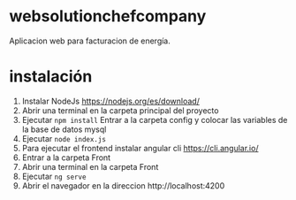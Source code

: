 # websolutionchefcompany
Aplicacion web para facturacion de energía.

# instalación

1. Instalar NodeJs
https://nodejs.org/es/download/
2. Abrir una terminal en la carpeta principal del proyecto
3. Ejecutar `npm install`
Entrar a la carpeta config y colocar las variables de la base de datos mysql
4. Ejecutar `node index.js`
5. Para ejecutar el frontend instalar angular cli
https://cli.angular.io/
6. Entrar a la carpeta Front
7. Abrir una terminal en la carpeta Front
8. Ejecutar `ng serve`
9. Abrir el navegador en la direccion http://localhost:4200
